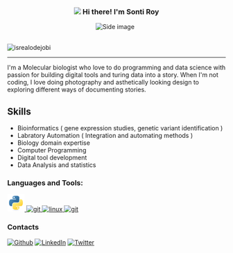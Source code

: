 <!-- Heading -->
<h3 align="center"><img src = "https://raw.githubusercontent.com/MartinHeinz/MartinHeinz/master/wave.gif" width = 30px> Hi there! I'm Sonti Roy</h3>

<img src="https://user-images.githubusercontent.com/74038190/212750672-2f3f2b50-c84f-4ed8-a60a-849ae69ff9df.gif" width="300" alt="Side image" align="right" >
<br><br>

<!-- Profile Views -->

<p align="left"> <img src="https://komarev.com/ghpvc/?username=sonti-roy&label=Profile%20views&color=0e75b6&style=flat" alt="isrealodejobi" />
</p>



 <!-- About section -->

---
I'm a Molecular biologist who love to do programming and data science with passion for building digital tools and turing data into a story. When I'm not coding, I love doing photography and asthetically looking design to exploring different ways of documenting stories.

## Skills
- Bioinformatics ( gene expression studies, genetic variant identification )
- Labratory Automation ( Integration and automating methods )
- Biology domain expertise
- Computer Programming 
- Digital tool development
- Data Analysis and statistics

<h3 align="left">Languages and Tools:</h3>
<p align="left"> <a href="https://www.python.org" target="_blank" rel="noreferrer"> <img src="https://raw.githubusercontent.com/devicons/devicon/master/icons/python/python-original.svg" alt="python" width="40" height="40"/> </a> <a align="left"> <a href="https://www.r-project.org/" target="_blank" rel="noreferrer"> <img src="https://www.vectorlogo.zone/logos/r-project/r-project-official.svg" alt="git" width="40" height="40"/> <a align="left"> <a href="https://www.linux.org/" target="_blank" rel="noreferrer"> <img src="https://www.vectorlogo.zone/logos/gnu_bash/gnu_bash-official.svg" alt="linux" width="60" height="40"/> </a> <a align="left"> <a href="https://git-scm.com/" target="_blank" rel="noreferrer"> <img src="https://www.vectorlogo.zone/logos/git-scm/git-scm-icon.svg" alt="git" width="40" height="40"/> </a> 




<h3 align="left">Contacts</h3>
<p><a href="https://github.com/sonti-roy" target="_blank"><img alt="Github" src="https://img.shields.io/badge/GitHub-%2312100E.svg?&style=for-the-badge&logo=Github&logoColor=white" /></a>  <a href="https://www.linkedin.com/in/sonti-roy-phd-8589b711a/" target="_blank"><img alt="LinkedIn" src="https://img.shields.io/badge/linkedin-%230077B5.svg?&style=for-the-badge&logo=linkedin&logoColor=white" /></a> <a href="https://x.com/Sci_Autodidact?t=3GbCekLLtHVNeY-B2jfWLw&s=09" target="_blank"><img alt="Twitter" src="https://img.shields.io/badge/Twitter-black?style=flat-square&logo=X" width="90" height="28" /></a>
</p>


<!-- About section: END -->

